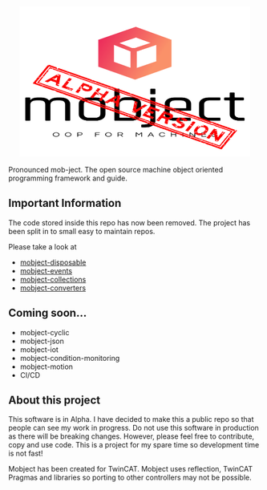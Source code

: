 <p align="center">
  <img width="460" height="300" src="./docs/images/logo.svg">
</p>
Pronounced mob-ject. The open source machine object oriented programming framework and guide.

## Important Information

The code stored inside this repo has now been removed. The project has been split in to small easy to maintain repos.

Please take a look at

- [mobject-disposable](https://benhar-dev.github.io/mobject-disposable/#/)
- [mobject-events](https://benhar-dev.github.io/mobject-events/#/)
- [mobject-collections](https://benhar-dev.github.io/mobject-collections/#/)
- [mobject-converters](https://benhar-dev.github.io/mobject-converters/#/)

## Coming soon...

- mobject-cyclic
- mobject-json
- mobject-iot
- mobject-condition-monitoring
- mobject-motion
- CI/CD

## About this project

This software is in Alpha. I have decided to make this a public repo so that people can see my work in progress. Do not use this software in production as there will be breaking changes. However, please feel free to contribute, copy and use code. This is a project for my spare time so development time is not fast!

Mobject has been created for TwinCAT. Mobject uses reflection, TwinCAT Pragmas and libraries so porting to other controllers may not be possible.
